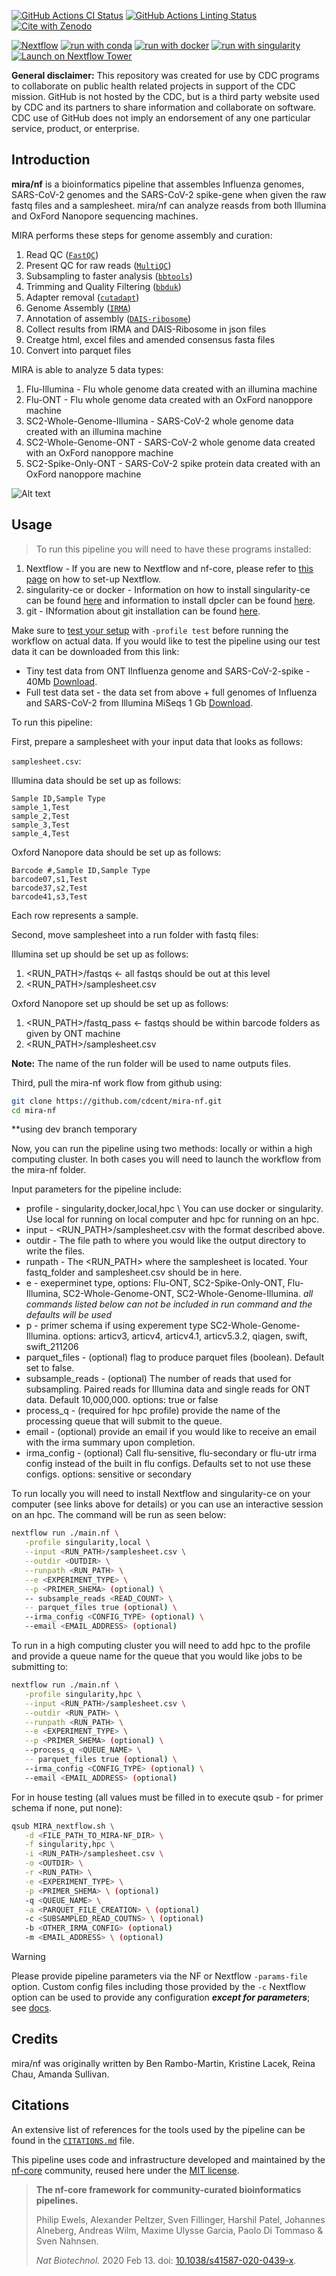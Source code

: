 [![GitHub Actions CI Status](https://github.com/mira/nf/workflows/nf-core%20CI/badge.svg)](https://github.com/mira/nf/actions?query=workflow%3A%22nf-core+CI%22)
[![GitHub Actions Linting Status](https://github.com/mira/nf/workflows/nf-core%20linting/badge.svg)](https://github.com/mira/nf/actions?query=workflow%3A%22nf-core+linting%22)[![Cite with Zenodo](http://img.shields.io/badge/DOI-10.5281/zenodo.XXXXXXX-1073c8?labelColor=000000)](https://doi.org/10.5281/zenodo.XXXXXXX)

[![Nextflow](https://img.shields.io/badge/nextflow%20DSL2-%E2%89%A523.04.0-23aa62.svg)](https://www.nextflow.io/)
[![run with conda](http://img.shields.io/badge/run%20with-conda-3EB049?labelColor=000000&logo=anaconda)](https://docs.conda.io/en/latest/)
[![run with docker](https://img.shields.io/badge/run%20with-docker-0db7ed?labelColor=000000&logo=docker)](https://www.docker.com/)
[![run with singularity](https://img.shields.io/badge/run%20with-singularity-1d355c.svg?labelColor=000000)](https://sylabs.io/docs/)
[![Launch on Nextflow Tower](https://img.shields.io/badge/Launch%20%F0%9F%9A%80-Nextflow%20Tower-%234256e7)](https://tower.nf/launch?pipeline=https://github.com/mira/nf)

**General disclaimer:** This repository was created for use by CDC programs to collaborate on public health related projects in support of the CDC mission. GitHub is not hosted by the CDC, but is a third party website used by CDC and its partners to share information and collaborate on software. CDC use of GitHub does not imply an endorsement of any one particular service, product, or enterprise.

## Introduction

**mira/nf** is a bioinformatics pipeline that assembles Influenza genomes, SARS-CoV-2 genomes and the SARS-CoV-2 spike-gene when given the raw fastq files and a samplesheet. mira/nf can analyze reasds from both Illumina and OxFord Nanopore sequencing machines.

MIRA performs these steps for genome assembly and curation:

1. Read QC ([`FastQC`](https://www.bioinformatics.babraham.ac.uk/projects/fastqc/))
2. Present QC for raw reads ([`MultiQC`](http://multiqc.info/))
3. Subsampling to faster analysis ([`bbtools`](https://jgi.doe.gov/data-and-tools/software-tools/bbtools/))
4. Trimming and Quality Filtering ([`bbduk`](https://jgi.doe.gov/data-and-tools/software-tools/bbtools/bb-tools-user-guide/bbduk-guide/))
5. Adapter removal ([`cutadapt`](https://github.com/marcelm/cutadapt/))
6. Genome Assembly ([`IRMA`](https://wonder.cdc.gov/amd/flu/irma/))
7. Annotation of assembly ([`DAIS-ribosome`](https://hub.docker.com/r/cdcgov/dais-ribosome))
8. Collect results from IRMA and DAIS-Ribosome in json files
9. Creatge html, excel files and amended consensus fasta files
10. Convert into parquet files

MIRA is able to analyze 5 data types:

1. Flu-Illumina - Flu whole genome data created with an illumina machine
2. Flu-ONT - Flu whole genome data created with an OxFord nanoppore machine
3. SC2-Whole-Genome-Illumina - SARS-CoV-2 whole genome data created with an illumina machine
4. SC2-Whole-Genome-ONT - SARS-CoV-2 whole genome data created with an OxFord nanoppore machine
5. SC2-Spike-Only-ONT - SARS-CoV-2 spike protein data created with an OxFord nanoppore machine

![Alt text](docs/images/mira_nf_workflow_image.png)

## Usage

> To run this pipeline you will need to have these programs installed:

1. Nextflow - If you are new to Nextflow and nf-core, please refer to [this page](https://nf-co.re/docs/usage/installation) on how to set-up Nextflow.
2. singularity-ce or docker - Information on how to install singularity-ce can be found [here](https://docs.sylabs.io/guides/4.1/user-guide/quick_start.html#quick-installation-steps) and information to install dpcler can be found [here](https://www.docker.com/).
3. git - INformation about git installation can be found [here](<https://git-scm.com/book/en/v2/Getting-Started-Installing-Git>).

Make sure to [test your setup](https://nf-co.re/docs/usage/introduction#how-to-run-a-pipeline) with `-profile test` before running the workflow on actual data. If you would like to test the pipeline using our test data it can be downloaded from this link:

- Tiny test data from ONT Ilnfluenza genome and SARS-CoV-2-spike - 40Mb [Download](https://centersfordiseasecontrol.sharefile.com/d-s839d7319e9b04e2baba07b4d328f02c2).
- Full test data set - the data set from above + full genomes of Influenza and SARS-CoV-2 from Illumina MiSeqs 1 Gb [Download](<https://centersfordiseasecontrol.sharefile.com/d-s3c52c0b25c2243078f506d60bd787c62>).

To run this pipeline:

First, prepare a samplesheet with your input data that looks as follows:

`samplesheet.csv`:

Illumina data should be set up as follows:

```csv
Sample ID,Sample Type
sample_1,Test
sample_2,Test
sample_3,Test
sample_4,Test
```

Oxford Nanopore data should be set up as follows:

```csv
Barcode #,Sample ID,Sample Type
barcode07,s1,Test
barcode37,s2,Test
barcode41,s3,Test
```

Each row represents a sample.

Second, move samplesheet into a run folder with fastq files:

Illumina set up should be set up as follows:

1. <RUN_PATH>/fastqs <- all fastqs should be out at this level
2. <RUN_PATH>/samplesheet.csv

Oxford Nanopore set up should be set up as follows:

1. <RUN_PATH>/fastq_pass <- fastqs should be within barcode folders as given by ONT machine
2. <RUN_PATH>/samplesheet.csv

**Note:** The name of the run folder will be used to name outputs files.

Third, pull the mira-nf work flow from github using:

```bash
git clone https://github.com/cdcent/mira-nf.git
cd mira-nf
```

**using dev branch temporary

Now, you can run the pipeline using two methods: locally or within a high computing cluster. In both cases you will need to launch the workflow from the mira-nf folder.

Input parameters for the pipeline include:

- profile - singularity,docker,local,hpc \ You can use docker or singularity. Use local for running on local computer and hpc for running on an hpc.
- input - <RUN_PATH>/samplesheet.csv with the format described above.
- outdir - The file path to where you would like the output directory to write the files.
- runpath - The <RUN_PATH> where the samplesheet is located. Your fastq_folder and samplesheet.csv should be in here.
- e - exeperminet type, options: Flu-ONT, SC2-Spike-Only-ONT, Flu-Illumina, SC2-Whole-Genome-ONT, SC2-Whole-Genome-Illumina.
*all commands listed below can not be included in run command and the defaults will be used*
- p - primer schema if using experement type SC2-Whole-Genome-Illumina. options: articv3, articv4, articv4.1, articv5.3.2, qiagen, swift, swift_211206
- parquet_files - (optional) flag to produce parquet files (boolean). Default set to false.
- subsample_reads - (optional) The number of reads that used for subsampling. Paired reads for Illumina data and single reads for ONT data. Default 10,000,000. options: true or false
- process_q - (required for hpc profile)  provide the name of the processing queue that will submit to the queue.
- email - (optional) provide an email if you would like to receive an email with the irma summary upon completion.
- irma_config - (optional) Call flu-sensitive, flu-secondary or flu-utr irma config instead of the built in flu configs. Defaults set to not use these configs. options: sensitive or secondary

To run locally you will need to install Nextflow and singularity-ce on your computer (see links above for details) or you can use an interactive session on an hpc. The command will be run as seen below:

```bash
nextflow run ./main.nf \
   -profile singularity,local \
   --input <RUN_PATH>/samplesheet.csv \
   --outdir <OUTDIR> \
   --runpath <RUN_PATH> \
   --e <EXPERIMENT_TYPE> \
   --p <PRIMER_SHEMA> (optional) \
   -- subsample_reads <READ_COUNT> \
   -- parquet_files true (optional) \
   --irma_config <CONFIG_TYPE> (optional) \
   --email <EMAIL_ADDRESS> (optional)
```

To run in a high computing cluster you will need to add hpc to the profile and provide a queue name for the queue that you would like jobs to be submitting to:

```bash
nextflow run ./main.nf \
   -profile singularity,hpc \
   --input <RUN_PATH>/samplesheet.csv \
   --outdir <RUN_PATH> \
   --runpath <RUN_PATH> \
   --e <EXPERIMENT_TYPE> \
   --p <PRIMER_SHEMA> (optional) \
   --process_q <QUEUE_NAME> \
   -- parquet_files true (optional) \
   --irma_config <CONFIG_TYPE> (optional) \
   --email <EMAIL_ADDRESS> (optional)
```

For in house testing (all values must be filled in to execute qsub - for primer schema if none, put none):

```bash
qsub MIRA_nextflow.sh \
   -d <FILE_PATH_TO_MIRA-NF_DIR> \
   -f singularity,hpc \
   -i <RUN_PATH>/samplesheet.csv \
   -o <OUTDIR> \
   -r <RUN_PATH> \
   -e <EXPERIMENT_TYPE> \
   -p <PRIMER_SHEMA> \ (optional)
   -q <QUEUE_NAME> \
   -a <PARQUET_FILE_CREATION> \ (optional)
   -c <SUBSAMPLED_READ_COUTNS> \ (optional)
   -b <OTHER_IRMA_CONFIG> (optional)
   -m <EMAIL_ADDRESS> \ (optional)

```

> [!WARNING]
> Please provide pipeline parameters via the NF or Nextflow `-params-file` option. Custom config files including those provided by the `-c` Nextflow option can be used to provide any configuration ***except for parameters***;
> see [docs](https://nf-co.re/usage/configuration#custom-configuration-files).

## Credits

mira/nf was originally written by Ben Rambo-Martin, Kristine Lacek, Reina Chau, Amanda Sullivan.

## Citations

<!-- TODO nf-core: Add citation for pipeline after first release. Uncomment lines below and update Zenodo doi and badge at the top of this file. -->
<!-- If you use mira/nf for your analysis, please cite it using the following doi: [10.5281/zenodo.XXXXXX](https://doi.org/10.5281/zenodo.XXXXXX) -->

An extensive list of references for the tools used by the pipeline can be found in the [`CITATIONS.md`](CITATIONS.md) file.

This pipeline uses code and infrastructure developed and maintained by the [nf-core](https://nf-co.re) community, reused here under the [MIT license](https://github.com/nf-core/tools/blob/master/LICENSE).

> **The nf-core framework for community-curated bioinformatics pipelines.**
>
> Philip Ewels, Alexander Peltzer, Sven Fillinger, Harshil Patel, Johannes Alneberg, Andreas Wilm, Maxime Ulysse Garcia, Paolo Di Tommaso & Sven Nahnsen.
>
> *Nat Biotechnol.* 2020 Feb 13. doi: [10.1038/s41587-020-0439-x](https://dx.doi.org/10.1038/s41587-020-0439-x).
